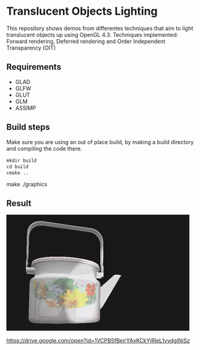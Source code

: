 # Translucent Objects Lighting 
This repository shows demos from differentes techniques that aim to light translucent objects up using OpenGL 4.3.
Techniques implemented: Forward rendering, Deferred rendering and Order Independent Transparency (OIT)

## Requirements 
 - GLAD
 - GLFW
 - GLUT
 - GLM
 - ASSIMP
 

## Build steps 

Make sure you are using an out of place build, by making a build directory and compiling the code there.

	mkdir build
	cd build
	cmake ..
  make
  ./graphics
  
  ## Result
  
  ![Img_current_state](./_img/OIT.PNG)
  
  
  https://drive.google.com/open?id=1VCPB5fBejrYAxKCkYjRleL1vvdgiNiSz
  

